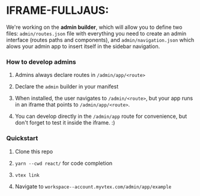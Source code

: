 # IFRAME-FULLJAUS:

We're working on the **admin builder**, which will allow you to define two files: `admin/routes.json` file with everything you need to create an admin interface (routes paths and components), and `admin/navigation.json` which alows your admin app to insert itself in the sidebar navigation.
### How to develop admins

1. Admins always declare routes in `/admin/app/<route>`

2. Declare the `admin` builder in your manifest

3. When installed, the user navigates to `/admin/<route>`, but your app runs in an iframe that points to `/admin/app/<route>`.

4. You can develop directly in the `/admin/app` route for convenience, but don't forget to test it inside the iframe. :)


### Quickstart

1. Clone this repo

2. `yarn --cwd react/` for code completion

3. `vtex link`

4. Navigate to `workspace--account.myvtex.com/admin/app/example`
